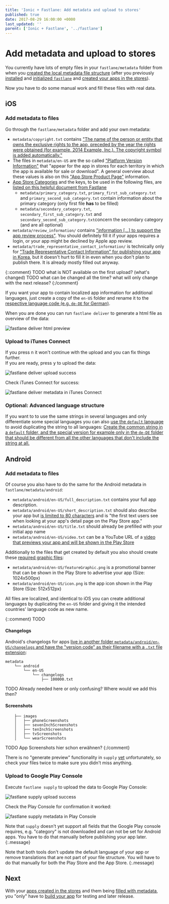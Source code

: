 ```yaml
---
title: 'Ionic + Fastlane: Add metadata and upload to stores'
published: true
date: 2017-08-29 16:00:00 +0000
last_updated: ''
parent: ['Ionic + Fastlane', '../fastlane']
---
```

# Add metadata and upload to stores

You currently have lots of empty files in your `fastlane/metadata` folder from when you [created the local metadata file structure](create-local-file-structure.md) (after you previously [installed](install-fastlane.md) and [initialized `fastlane`](initialize-fastlane-for-your-cordova-ios-and-android-apps.md) and [created your apps in the stores](create-your-remote-app-with-fastlane.md)).

Now you have to do some manual work and fill these files with real data.

## iOS

### Add metadata to files

Go through the `fastlane/metadata` folder and add your own metadata:

* `metadata/copyright.txt` contains ["The name of the person or entity that owns the exclusive rights to the app, preceded by the year the rights were obtained (for example, 2014 Example, Inc.). The copyright symbol is added automatically."](https://developer.apple.com/library/content/documentation/LanguagesUtilities/Conceptual/iTunesConnect_Guide/Chapters/Properties.html#//apple_ref/doc/uid/TP40011225-CH26-SW3)
* The files in `metadata/en-US` are the so called ["Platform Version Information"](https://developer.apple.com/library/content/documentation/LanguagesUtilities/Conceptual/iTunesConnect_Guide/Chapters/Properties.html#//apple_ref/doc/uid/TP40011225-CH26-SW3) that "appear for the app in stores for each territory in which the app is available for sale or download". A general overview about these values is also on this ["App Store Product Page"](https://developer.apple.com/app-store/product-page/) information.
* [App Store Categories](https://developer.apple.com/app-store/categories/) and the keys, to be used in the following files, are [listed on this helpful document from Fastlane](https://github.com/fastlane/fastlane/blob/master/deliver/Reference.md#available-categories)
  * `metadata/primary_category.txt`, `primary_first_sub_category.txt` and `primary_second_sub_category.txt` contain information about the primary category (only first file **has** to be filled)
  * `metadata/secondary_category.txt`, `secondary_first_sub_category.txt` and `secondary_second_sub_category.txt`concern the secondary category (and are all optional)
* `metadata/review_information/` contains ["information [...] to support the app review process"](https://developer.apple.com/library/content/documentation/LanguagesUtilities/Conceptual/iTunesConnect_Guide/Chapters/Properties.html#//apple_ref/doc/uid/TP40011225-CH26-SW8). You should definitely fill it if your apps requires a login, or your app might be declined by Apple app review.
* `metadata/trade_representative_contact_information/` is technically only for ["Trade Representative Contact Information" for publishing your app in Korea](https://developer.apple.com/library/content/documentation/LanguagesUtilities/Conceptual/iTunesConnect_Guide/Chapters/Properties.html#//apple_ref/doc/uid/TP40011225-CH26-SW9), but it doesn't hurt to fill it in even when you don't plan to publish there. It is already mostly filled out anyway.

{::comment}
TODO what is NOT available on the first upload? (what's changed)
TODO what can be changed all the time? what will only change with the next release?
{:/comment}

If you want your app to contain localized app information for additional languages, just create a copy of the `en-US` folder and rename it to the [respective language code (e.g. `de-DE` for German)](https://github.com/fastlane/fastlane/blob/master/deliver/Reference.md#available-languages).

When you are done you can run `fastlane deliver` to generate a html file as overview of the data:

![`fastlane deliver` html preview](/assets/fastlane/fastlane-deliver-preview.png)

### Upload to iTunes Connect

If you press <kbd>n</kbd> it won't continue with the upload and you can fix things further.  
If you are ready, press <kbd>y</kbd> to upload the data:

![`fastlane deliver` upload success](/assets/fastlane/fastlane-deliver-upload-success.png)

Check iTunes Connect for success:

![`fastlane deliver` metadata in iTunes Connect](/assets/fastlane/fastlane-deliver-metadata-in-itunes-connect.png)

### Optional: Advanced language structure

If you want to to use the same strings in several languages and only differentiate some special languages you can also [use the `default` language](https://github.com/fastlane/fastlane/tree/master/deliver#default-values) to avoid duplicating the string to all languages: [Create the common string in a `default` folder, and the special version for example only in the `de-DE` folder that should be different from all the other languages that don't include the string at all.](https://github.com/fastlane/fastlane/tree/master/deliver#default-values)

## Android

### Add metadata to files

Of course you also have to do the same for the Android metadata in `fastlane/metadata/android`:

* `metadata/android/en-US/full_description.txt` contains your full app description.
* `metadata/android/en-US/short_description.txt` should also describe your app but [is limited to 80 characters](https://support.google.com/googleplay/android-developer/answer/113469#store_listing) and is "the first text users see when looking at your app's detail page on the Play Store app."
* `metadata/android/en-US/title.txt` should already be prefilled with your initial app name
* `metadata/android/en-US/video.txt` can be a YouTube URL of a [video that previews your app and will be shown in the Play Store](https://support.google.com/googleplay/android-developer/answer/1078870)

Additionally to the files that get created by default you also should create these [required graphic files](https://support.google.com/googleplay/android-developer/answer/1078870):

* `metadata/android/en-US/featureGraphic.png` is a promotional banner that can be shown in the Play Store to advertise your app (Size: 1024x500px)
* `metadata/android/en-US/icon.png` is the app icon shown in the Play Store (Size: 512x512px)

All files are localized, and identical to iOS you can create additional languages by duplicating the `en-US` folder and giving it the intended countries' language code as new name.

{::comment}
TODO

#### Changelogs

Android's changelogs for apps [live in another folder `metadata/android/en-US/changelogs` and have the "version code" as their filename with a `.txt` file extension](https://github.com/fastlane/fastlane/tree/master/supply#changelogs-whats-new):

```
metadata
    └── android
        └── en-US
            └── changelogs
                ├── 100000.txt

```
TODO Already needed here or only confusing? Where would we add this then?

#### Screenshots

```
    ├── images
    │   ├── phoneScreenshots
    │   ├── sevenInchScreenshots
    │   ├── tenInchScreenshots
    │   ├── tvScreenshots
    │   └── wearScreenshots

```
TODO App Screenshots hier schon erwähnen?
{:/comment}

There is no "generate preview" functionality in `supply` [yet](https://github.com/fastlane/fastlane/issues/9960) unfortunately, so check your files twice to make sure you didn't miss anything.

### Upload to Google Play Console

Execute `fastlane supply` to upload the data to Google Play Console:

![`fastlane supply` upload success](/assets/fastlane/fastlane-supply-upload-success.png)

Check the Play Console for confirmation it worked:

![`fastlane supply` metadata in Play Console](/assets/fastlane/fastlane-supply-metadata-in-play-console.png)

Note that `supply` doesn't yet support all fields that the Google Play console requires, e.g. "category" is not downloaded and can not be set for Android apps. You have to do that manually before publishing your app later.
{:.message}

Note that both tools don't update the default language of your app or remove translations that are not part of your file structure. You will have to do that manually for both the Play Store and the App Store.
{:.message}

## Next

With your [apps created in the stores](create-your-remote-app-with-fastlane.md) and them being [filled with metadata](add-metadata-and-upload.md), you "only" have to [build your app](build-your-project.md) for testing and later release.
